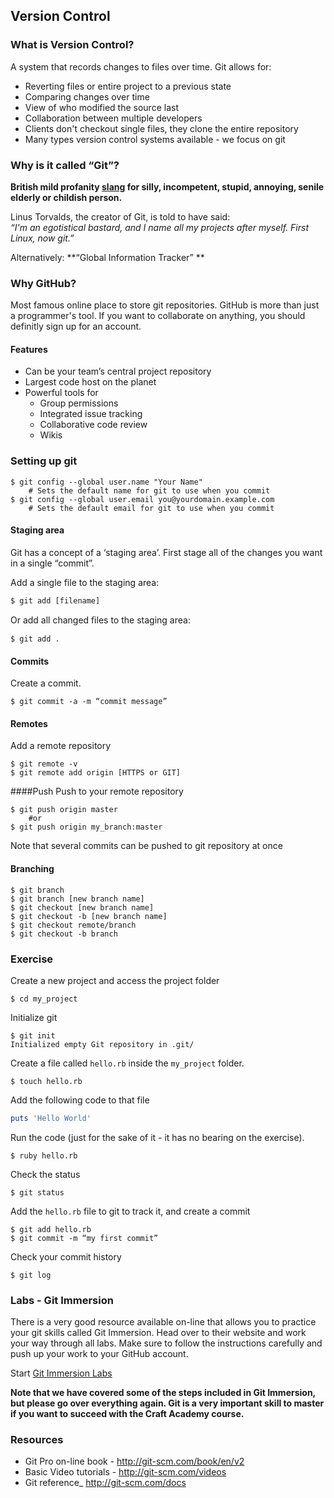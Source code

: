 ## Version Control
### What is Version Control? 
A system that records changes to files over time. 
Git allows for:
* Reverting files or entire project to a previous state 
* Comparing changes over time 
* View of who modified the source last 
* Collaboration between multiple developers
* Clients don't checkout single files, they clone the entire repository
* Many types version control systems available - we focus on git

### Why is it called “Git”?
**British mild profanity [slang](http://www.urbandictionary.com/define.php?term=git
) for silly, incompetent, stupid, annoying, senile elderly or childish person.** 

Linus Torvalds, the creator of Git, is told to have said: <br/>*“I'm an egotistical bastard, and I name all my projects after myself. First Linux, now git.”* 

Alternatively: **“Global Information Tracker” **

### Why GitHub?
Most famous online place to store git repositories. GitHub is more than just a programmer's tool. If you want to collaborate on anything, you should definitly sign up for an account. 

#### Features
* Can be your team’s central project repository 
* Largest code host on the planet
* Powerful tools for  
    * Group permissions
    * Integrated issue tracking
    * Collaborative code review
    * Wikis

### Setting up git

```shell
$ git config --global user.name "Your Name"
    # Sets the default name for git to use when you commit
$ git config --global user.email you@yourdomain.example.com
    # Sets the default email for git to use when you commit

```

#### Staging area
Git has a concept of a ‘staging area’. First stage all of the changes you want in a single “commit”.

Add a single file to the staging area:
```shell
$ git add [filename] 
```
Or add all changed ﬁles to the staging area:
```shell
$ git add .
```
#### Commits
Create a commit. 
```shell
$ git commit -a -m “commit message”
```
#### Remotes
Add a remote repository

```shell
$ git remote -v 
$ git remote add origin [HTTPS or GIT]
```
####Push
Push to your remote repository
```shell
$ git push origin master 
    #or
$ git push origin my_branch:master
```

Note that several commits can be pushed to git repository at once

#### Branching
```shell
$ git branch 
$ git branch [new branch name]
$ git checkout [new branch name]
$ git checkout -b [new branch name]
$ git checkout remote/branch
$ git checkout -b branch
```

### Exercise

Create a new project and access the project folder

```shell
$ cd my_project
```
Initialize git
```shell
$ git init
Initialized empty Git repository in .git/
```

Create a file called `hello.rb` inside the `my_project` folder.
```shell
$ touch hello.rb
```

Add the following code to that file

```ruby
puts 'Hello World'
```
Run the code (just for the sake of it - it has no bearing on the exercise).
```shell
$ ruby hello.rb
```
Check the status
```shell
$ git status
```

Add the `hello.rb` file to git to track it, and create a commit
```shell
$ git add hello.rb
$ git commit -m “my first commit”
```
Check your commit history
```shell
$ git log
```

### Labs - Git Immersion
There is a very good resource available on-line that allows you to practice your git skills called Git Immersion. Head over to their website and work your way through all labs. Make sure to follow the instructions carefully and push up your work to your GitHub account.

Start [Git Immersion Labs](http://gitimmersion.com/lab_01.html)

**Note that we have covered some of the steps included in Git Immersion, but please go over everything again. Git is a very important skill to master if you want to succeed with the Craft Academy course.**
### Resources

* Git Pro on-line book - http://git-scm.com/book/en/v2
* Basic Video tutorials - http://git-scm.com/videos
* Git reference_ http://git-scm.com/docs










